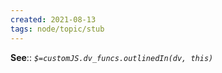 ```yaml
---
created: 2021-08-13
tags: node/topic/stub
---
```


**See**:: 
*`$=customJS.dv_funcs.outlinedIn(dv, this)`*
